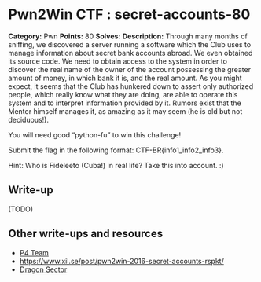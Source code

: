 # Pwn2Win CTF : secret-accounts-80

**Category:** Pwn
**Points:** 80
**Solves:**
**Description:**
Through many months of sniffing, we discovered a server running a software which the Club uses to manage information about secret bank accounts abroad. We even obtained its source code. We need to obtain access to the system in order to discover the real name of the owner of the account possessing the greater amount of money, in which bank it is, and the real amount. As you might expect, it seems that the Club has hunkered down to assert only authorized people, which really know what they are doing, are able to operate this system and to interpret information provided by it. Rumors exist that the Mentor himself manages it, as amazing as it may seem (he is old but not deciduous!).

You will need good “python-fu” to win this challenge!

Submit the flag in the following format: CTF-BR{info1_info2_info3}.

Hint: Who is Fideleeto (Cuba!) in real life? Take this into account. :)



## Write-up

(TODO)

## Other write-ups and resources

* [P4 Team](https://github.com/p4-team/ctf/tree/master/2016-03-26-pwn2win/secret_account)
* https://www.xil.se/post/pwn2win-2016-secret-accounts-rspkt/
* [Dragon Sector](http://dragonsector.pl/docs/pwn2win2016_writeups.pdf)
